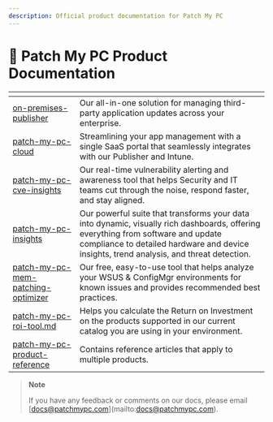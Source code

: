 ```yaml
---
description: Official product documentation for Patch My PC
---
```


# 📌 Patch My PC Product Documentation

<table data-view="cards"><thead><tr><th data-type="content-ref"></th><th></th></tr></thead><tbody><tr><td><a href="on-premises-publisher/">on-premises-publisher</a></td><td>Our all-in-one solution for managing third-party application updates across your enterprise.</td></tr><tr><td><a href="patch-my-pc-cloud/">patch-my-pc-cloud</a></td><td>Streamlining your app management with a single SaaS portal that seamlessly integrates with our Publisher and Intune.</td></tr><tr><td><a href="patch-my-pc-cve-insights/">patch-my-pc-cve-insights</a></td><td>Our real-time vulnerability alerting and awareness tool that helps Security and IT teams cut through the noise, respond faster, and stay aligned.</td></tr><tr><td><a href="patch-my-pc-insights/">patch-my-pc-insights</a></td><td>Our powerful suite that transforms your data into dynamic, visually rich dashboards, offering everything from software and update compliance to detailed hardware and device insights, trend analysis, and threat detection.</td></tr><tr><td><a href="patch-my-pc-mem-patching-optimizer/">patch-my-pc-mem-patching-optimizer</a></td><td>Our free, easy-to-use tool that helps analyze your WSUS &#x26; ConfigMgr environments for known issues and provides recommended best practices.</td></tr><tr><td><a href="patch-my-pc-roi-tool.md">patch-my-pc-roi-tool.md</a></td><td>Helps you calculate the Return on Investment on the products supported in our current catalog you are using in your environment.</td></tr><tr><td><a href="patch-my-pc-product-reference/">patch-my-pc-product-reference</a></td><td>Contains reference articles that apply to multiple products.</td></tr></tbody></table>

> **Note**
>
> If you have any feedback or comments on our docs, please email \[docs@patchmypc.com]\(mailto:docs@patchmypc.com).